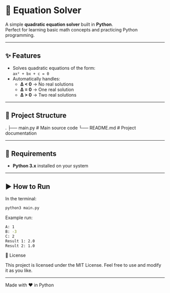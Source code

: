 # 📐 Equation Solver

A simple **quadratic equation solver** built in **Python**.  
Perfect for learning basic math concepts and practicing Python programming.

---

## ✨ Features
- Solves quadratic equations of the form:  
  `ax² + bx + c = 0`
- Automatically handles:
  - **Δ < 0** → No real solutions
  - **Δ = 0** → One real solution
  - **Δ > 0** → Two real solutions

---

## 📂 Project Structure

.
├── main.py # Main source code
└── README.md # Project documentation

---

## 🔧 Requirements
- **Python 3.x** installed on your system

---

## ▶️ How to Run
In the terminal:
```bash
python3 main.py
```

Example run:
```bash
A: 1
B: -3
C: 2
Result 1: 2.0
Result 2: 1.0
```

📜 License

This project is licensed under the MIT License.
Feel free to use and modify it as you like.

---

Made with ❤️ in Python
